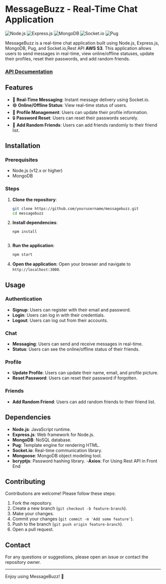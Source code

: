 # MessageBuzz - Real-Time Chat Application

![Node.js](https://img.shields.io/badge/Node.js-v12.x-green)
![Express.js](https://img.shields.io/badge/Express.js-4.x-blue)
![MongoDB](https://img.shields.io/badge/MongoDB-v4.x-brightgreen)
![Socket.io](https://img.shields.io/badge/Socket.io-v4.x-white)
![Pug](https://img.shields.io/badge/Pug-v3.x-orange)

MessageBuzz is a real-time chat application built using Node.js, Express.js, MongoDB, Pug, and Socket.io,Rest API **AWS S3**. This application allows users to send messages in real-time, view online/offline statuses, update their profiles, reset their passwords, and add random friends.

### [API Documentation](https://documenter.getpostman.com/view/29729601/2sA3XY7deX)

## Features

- 📩 **Real-Time Messaging**: Instant message delivery using Socket.io.
- 🟢 **Online/Offline Status**: View real-time status of users.
- 👤 **Profile Management**: Users can update their profile information.
- 🔒 **Password Reset**: Users can reset their passwords securely.
- 🤝 **Add Random Friends**: Users can add friends randomly to their friend list.

## Installation

### Prerequisites

- Node.js (v12.x or higher)
- MongoDB

### Steps

1. **Clone the repository**:
    ```bash
    git clone https://github.com/yourusername/messagebuzz.git
    cd messagebuzz
    ```

2. **Install dependencies**:
    ```bash
    npm install
    ```


    ```

4. **Run the application**:
    ```bash
    npm start
    ```

5. **Open the application**:
    Open your browser and navigate to `http://localhost:3000`.

## Usage

### Authentication

- **Signup**: Users can register with their email and password.
- **Login**: Users can log in with their credentials.
- **Logout**: Users can log out from their accounts.

### Chat

- **Messaging**: Users can send and receive messages in real-time.
- **Status**: Users can see the online/offline status of their friends.

### Profile

- **Update Profile**: Users can update their name, email, and profile picture.
- **Reset Password**: Users can reset their password if forgotten.

### Friends

- **Add Random Friend**: Users can add random friends to their friend list.

## Dependencies

- **Node.js**: JavaScript runtime.
- **Express.js**: Web framework for Node.js.
- **MongoDB**: NoSQL database.
- **Pug**: Template engine for rendering HTML.
- **Socket.io**: Real-time communication library.
- **Mongoose**: MongoDB object modeling tool.
- **bcryptjs**: Password hashing library.
-**Axios**: For Using Rest API in Front End

## Contributing

Contributions are welcome! Please follow these steps:

1. Fork the repository.
2. Create a new branch (`git checkout -b feature-branch`).
3. Make your changes.
4. Commit your changes (`git commit -m 'Add some feature'`).
5. Push to the branch (`git push origin feature-branch`).
6. Open a pull request.


## Contact

For any questions or suggestions, please open an issue or contact the repository owner.

---

Enjoy using MessageBuzz! 🚀


